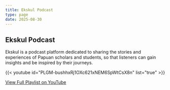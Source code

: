 ```yaml
---
title: Ekskul Podcast
type: page
date: 2025-08-30
---
```


## Ekskul Podcast

Ekskul is a podcast platform dedicated to sharing the stories and experiences of Papuan scholars and students, so that listeners can gain insights and be inspired by their journeys.

{{< youtube id="PLGM-bushhxRj1OXc621xNEM6SpWtCsX8n" list="true" >}}

[View Full Playlist on YouTube](https://www.youtube.com/playlist?list=PLGM-bushhxRj1OXc621xNEM6SpWtCsX8n)